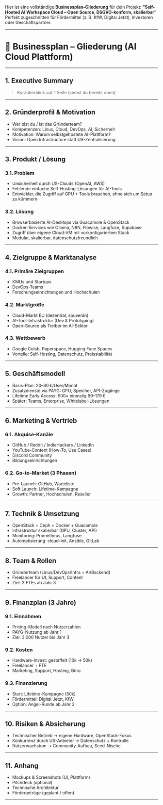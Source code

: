 Hier ist eine vollständige **Businessplan-Gliederung** für dein Projekt:
**"Self-Hosted AI Workspace Cloud – Open Source, DSGVO-konform, skalierbar"**
Perfekt zugeschnitten für Fördermittel (z. B. KfW, Digital Jetzt), Investoren oder Geschäftspartner.

---

# 📘 **Businessplan – Gliederung (AI Cloud Plattform)**

---

## 1. **Executive Summary**

> Kurzüberblick auf 1 Seite (siehst du bereits oben)

---

## 2. **Gründerprofil & Motivation**

* Wer bist du / ist das Gründerteam?
* Kompetenzen: Linux, Cloud, DevOps, AI, Sicherheit
* Motivation: Warum selbstgehostete AI-Plattform?
* Vision: Open Infrastructure statt US-Zentralisierung

---

## 3. **Produkt / Lösung**

### 3.1. Problem

* Unsicherheit durch US-Clouds (OpenAI, AWS)
* Fehlende einfache Self-Hosting-Lösungen für AI-Tools
* Entwickler, die Zugriff auf GPU + Tools brauchen, ohne sich um Setup zu kümmern

### 3.2. Lösung

* Browserbasierte AI-Desktops via Guacamole & OpenStack
* Docker-Services wie Ollama, N8N, Flowise, Langfuse, Supabase
* Zugriff über eigene Cloud-VM mit vorkonfiguriertem Stack
* Modular, skalierbar, datenschutzfreundlich

---

## 4. **Zielgruppe & Marktanalyse**

### 4.1. Primäre Zielgruppen

* KMUs und Startups
* DevOps-Teams
* Forschungseinrichtungen und Hochschulen

### 4.2. Marktgröße

* Cloud-Markt EU (dezentral, souverän)
* AI-Tool-Infrastruktur (Dev & Prototyping)
* Open-Source als Treiber im AI-Sektor

### 4.3. Wettbewerb

* Google Colab, Paperspace, Hugging Face Spaces
* Vorteile: Self-Hosting, Datenschutz, Preisstabilität

---

## 5. **Geschäftsmodell**

* Basis-Plan: 20–30 €/User/Monat
* Zusatzdienste via PAYG: GPU, Speicher, API-Zugänge
* Lifetime Early Access: 500× einmalig 99–179 €
* Später: Teams, Enterprise, Whitelabel-Lösungen

---

## 6. **Marketing & Vertrieb**

### 6.1. Akquise-Kanäle

* GitHub / Reddit / IndieHackers / LinkedIn
* YouTube-Content (How-To, Use Cases)
* Discord Community
* Bildungseinrichtungen

### 6.2. Go-to-Market (3 Phasen)

* Pre-Launch: GitHub, Warteliste
* Soft Launch: Lifetime-Kampagne
* Growth: Partner, Hochschulen, Reseller

---

## 7. **Technik & Umsetzung**

* OpenStack + Ceph + Docker + Guacamole
* Infrastruktur skalierbar (GPU, Cluster, API)
* Monitoring: Prometheus, Langfuse
* Automatisierung: cloud-init, Ansible, GitLab

---

## 8. **Team & Rollen**

* Gründerteam (Linux/DevOps/Infra + AI/Backend)
* Freelancer für UI, Support, Content
* Ziel: 3 FTEs ab Jahr 3

---

## 9. **Finanzplan (3 Jahre)**

### 9.1. Einnahmen

* Pricing-Modell nach Nutzerzahlen
* PAYG-Nutzung ab Jahr 1
* Ziel: 3.000 Nutzer bis Jahr 3

### 9.2. Kosten

* Hardware-Invest: gestaffelt (10k → 50k)
* Freelancer + FTE
* Marketing, Support, Hosting, Büro

### 9.3. Finanzierung

* Start: Lifetime-Kampagne (50k)
* Fördermittel: Digital Jetzt, KfW
* Option: Angel-Runde ab Jahr 2

---

## 10. **Risiken & Absicherung**

* Technischer Betrieb → eigene Hardware, OpenStack-Fokus
* Konkurrenz durch US-Anbieter → Datenschutz + Kontrolle
* Nutzerwachstum → Community-Aufbau, Seed-Nische

---

## 11. **Anhang**

* Mockups & Screenshots (UI, Plattform)
* Pitchdeck (optional)
* Technische Architektur
* Förderanträge (geplant / offen)

---

